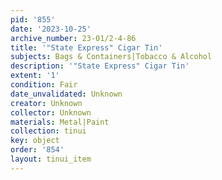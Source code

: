 ```yaml
---
pid: '855'
date: '2023-10-25'
archive_number: 23-01/2-4-86
title: '"State Express" Cigar Tin'
subjects: Bags & Containers|Tobacco & Alcohol
description: '"State Express" Cigar Tin'
extent: '1'
condition: Fair
date_unvalidated: Unknown
creator: Unknown
collector: Unknown
materials: Metal|Paint
collection: tinui
key: object
order: '854'
layout: tinui_item
---
```

